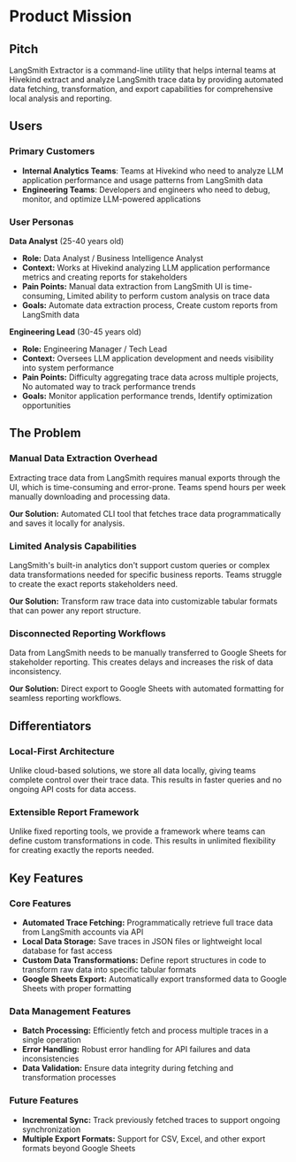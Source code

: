 # Product Mission

## Pitch

LangSmith Extractor is a command-line utility that helps internal teams at Hivekind extract and analyze LangSmith trace data by providing automated data fetching, transformation, and export capabilities for comprehensive local analysis and reporting.

## Users

### Primary Customers

- **Internal Analytics Teams**: Teams at Hivekind who need to analyze LLM application performance and usage patterns from LangSmith data
- **Engineering Teams**: Developers and engineers who need to debug, monitor, and optimize LLM-powered applications

### User Personas

**Data Analyst** (25-40 years old)
- **Role:** Data Analyst / Business Intelligence Analyst
- **Context:** Works at Hivekind analyzing LLM application performance metrics and creating reports for stakeholders
- **Pain Points:** Manual data extraction from LangSmith UI is time-consuming, Limited ability to perform custom analysis on trace data
- **Goals:** Automate data extraction process, Create custom reports from LangSmith data

**Engineering Lead** (30-45 years old)
- **Role:** Engineering Manager / Tech Lead
- **Context:** Oversees LLM application development and needs visibility into system performance
- **Pain Points:** Difficulty aggregating trace data across multiple projects, No automated way to track performance trends
- **Goals:** Monitor application performance trends, Identify optimization opportunities

## The Problem

### Manual Data Extraction Overhead

Extracting trace data from LangSmith requires manual exports through the UI, which is time-consuming and error-prone. Teams spend hours per week manually downloading and processing data.

**Our Solution:** Automated CLI tool that fetches trace data programmatically and saves it locally for analysis.

### Limited Analysis Capabilities

LangSmith's built-in analytics don't support custom queries or complex data transformations needed for specific business reports. Teams struggle to create the exact reports stakeholders need.

**Our Solution:** Transform raw trace data into customizable tabular formats that can power any report structure.

### Disconnected Reporting Workflows

Data from LangSmith needs to be manually transferred to Google Sheets for stakeholder reporting. This creates delays and increases the risk of data inconsistency.

**Our Solution:** Direct export to Google Sheets with automated formatting for seamless reporting workflows.

## Differentiators

### Local-First Architecture

Unlike cloud-based solutions, we store all data locally, giving teams complete control over their trace data. This results in faster queries and no ongoing API costs for data access.

### Extensible Report Framework

Unlike fixed reporting tools, we provide a framework where teams can define custom transformations in code. This results in unlimited flexibility for creating exactly the reports needed.

## Key Features

### Core Features

- **Automated Trace Fetching:** Programmatically retrieve full trace data from LangSmith accounts via API
- **Local Data Storage:** Save traces in JSON files or lightweight local database for fast access
- **Custom Data Transformations:** Define report structures in code to transform raw data into specific tabular formats
- **Google Sheets Export:** Automatically export transformed data to Google Sheets with proper formatting

### Data Management Features

- **Batch Processing:** Efficiently fetch and process multiple traces in a single operation
- **Error Handling:** Robust error handling for API failures and data inconsistencies
- **Data Validation:** Ensure data integrity during fetching and transformation processes

### Future Features

- **Incremental Sync:** Track previously fetched traces to support ongoing synchronization
- **Multiple Export Formats:** Support for CSV, Excel, and other export formats beyond Google Sheets